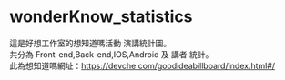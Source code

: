 # wonderKnow_statistics
這是好想工作室的想知道嗎活動 演講統計圖。<br>
共分為 Front-end,Back-end,IOS,Android 及 講者 統計。<br>
此為想知道嗎網址：https://devche.com/goodideabillboard/index.html#/
